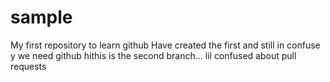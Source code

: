 # sample
My first repository to learn github
Have created the first and still in confuse y we need github
hithis is the second branch... lil confused about pull requests
